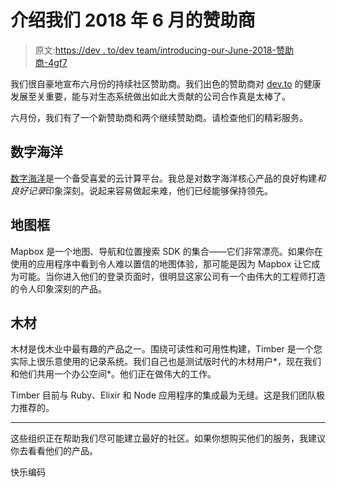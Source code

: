 # 介绍我们 2018 年 6 月的赞助商

> 原文:[https://dev . to/dev team/introducing-our-June-2018-赞助商-4gf7](https://dev.to/devteam/introducing-our-june-2018-sponsors-4gf7)

我们很自豪地宣布六月份的持续社区赞助商。我们出色的赞助商对 [dev.to](https://dev.to) 的健康发展至关重要，能与对生态系统做出如此大贡献的公司合作真是太棒了。

六月份，我们有了一个新赞助商和两个继续赞助商。请检查他们的精彩服务。

## 数字海洋

[数字海洋](https://try.digitalocean.com/performance/?utm_source=devto&utm_medium=display&utm_campaign=Devto_2018_Brand)是一个备受喜爱的云计算平台。我总是对数字海洋核心产品的良好构建*和良好记录*印象深刻。说起来容易做起来难，他们已经能够保持领先。

## 地图框

Mapbox 是一个地图、导航和位置搜索 SDK 的集合——它们非常漂亮。如果你在使用的应用程序中看到令人难以置信的地图体验，那可能是因为 Mapbox 让它成为可能。当你进入他们的登录页面时，很明显这家公司有一个由伟大的工程师打造的令人印象深刻的产品。

## 木材

木材是伐木业中最有趣的产品之一。围绕可读性和可用性构建，Timber 是一个您实际上很乐意使用的记录系统。我们自己也是测试版时代的木材用户*，现在我们和他们共用一个办公空间*。他们正在做伟大的工作。

Timber 目前与 Ruby、Elixir 和 Node 应用程序的集成最为无缝。这是我们团队极力推荐的。

* * *

这些组织正在帮助我们尽可能建立最好的社区。如果你想购买他们的服务，我建议你去看看他们的产品。

快乐编码